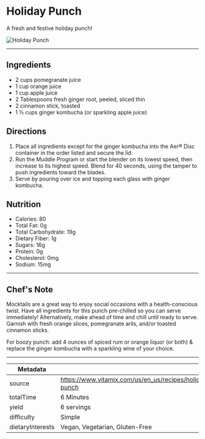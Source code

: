 # Holiday Punch

A fresh and festive holiday punch!

![Holiday Punch](https://www.vitamix.com/content/dam/vitamix/home/recipes/q4-2025/HolidayPunch_470x449.jpg)

---

## Ingredients

- 2 cups pomegranate juice
- 1 cup orange juice
- 1 cup apple juice
- 2 Tablespoons fresh ginger root, peeled, sliced thin
- 2 cinnamon stick, toasted
- 1 ½ cups ginger kombucha (or sparkling apple juice)

## Directions

1. Place all ingredients except for the ginger kombucha into the Aer® Disc container in the order listed and secure the lid.
2. Run the Muddle Program or start the blender on its lowest speed, then increase to its highest speed. Blend for 40 seconds, using the tamper to push ingredients toward the blades.
3. Serve by pouring over ice and topping each glass with ginger kombucha.

## Nutrition

- Calories: 80
- Total Fat: 0g
- Total Carbohydrate: 19g
- Dietary Fiber: 1g
- Sugars: 16g
- Protein: 0g
- Cholesterol: 0mg
- Sodium: 15mg

---

## Chef's Note

Mocktails are a great way to enjoy social occasions with a health-conscious twist. Have all ingredients for this punch pre-chilled so you can serve immediately! Alternatively, make ahead of time and chill until ready to serve. Garnish with fresh orange slices, pomegranate arils, and/or toasted cinnamon sticks.

For boozy punch: add 4 ounces of spiced rum or orange liquor (or both) & replace the ginger kombucha with a sparkling wine of your choice.

---

| Metadata |  |
| --- | --- |
| source | https://www.vitamix.com/us/en_us/recipes/holiday-punch |
| totalTime | 6 Minutes |
| yield | 6 servings |
| difficulty | Simple |
| dietaryInterests | Vegan, Vegetarian, Gluten-Free |

